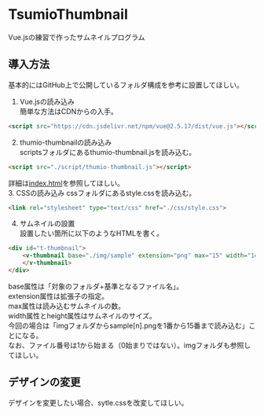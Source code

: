 # TsumioThumbnail
Vue.jsの練習で作ったサムネイルプログラム

## 導入方法
基本的にはGitHub上で公開しているフォルダ構成を参考に設置してほしい。
1. Vue.jsの読み込み  
簡単な方法はCDNからの入手。
```html
<script src="https://cdn.jsdelivr.net/npm/vue@2.5.17/dist/vue.js"></script>
```
2. thumio-thumbnailの読み込み  
scriptsフォルダにあるthumio-thumbnail.jsを読み込む。
```html
<script src="./script/thumio-thumbnail.js"></script>
```
詳細は[index.html](https://github.com/Tsumio/TsumioThumbnail/blob/master/index.html)を参照してほしい。  
3. CSSの読み込み
cssフォルダにあるstyle.cssを読み込む。
```html
<link rel="stylesheet" type="text/css" href="./css/style.css">
```
4. サムネイルの設置  
設置したい箇所に以下のようなHTMLを書く。
```html
<div id="t-thumbnail">
    <v-thumbnail base="./img/sample" extension="png" max="15" width="140" height="80">
    </v-thumbnail>
</div>
```
base属性は「対象のフォルダ+基準となるファイル名」。  
extension属性は拡張子の指定。  
max属性は読み込むサムネイルの数。  
width属性とheight属性はサムネイルのサイズ。  
今回の場合は「imgフォルダからsample[n].pngを1番から15番まで読み込む」ことになる。  
なお、ファイル番号は1から始まる（0始まりではない）。imgフォルダも参照してほしい。

## デザインの変更
デザインを変更したい場合、sytle.cssを改変してほしい。